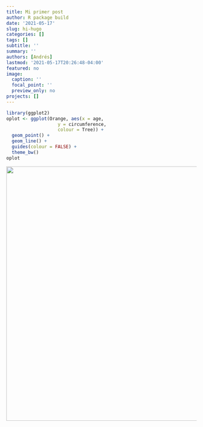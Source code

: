 ```yaml
---
title: Mi primer post
author: R package build
date: '2021-05-17'
slug: hi-hugo
categories: []
tags: []
subtitle: ''
summary: ''
authors: [Andrés]
lastmod: '2021-05-17T20:26:48-04:00'
featured: no
image:
  caption: ''
  focal_point: ''
  preview_only: no
projects: []
---
```



```r
library(ggplot2)
oplot <- ggplot(Orange, aes(x = age, 
                   y = circumference, 
                   colour = Tree)) +
  geom_point() +
  geom_line() +
  guides(colour = FALSE) +
  theme_bw()
oplot
```

<img src="{{< blogdown/postref >}}index_files/figure-html/unnamed-chunk-1-1.png" width="672" />
